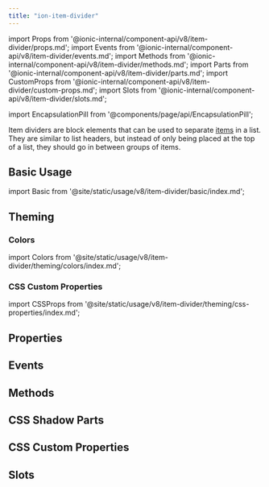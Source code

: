 ```yaml
---
title: "ion-item-divider"
---
```

import Props from '@ionic-internal/component-api/v8/item-divider/props.md';
import Events from '@ionic-internal/component-api/v8/item-divider/events.md';
import Methods from '@ionic-internal/component-api/v8/item-divider/methods.md';
import Parts from '@ionic-internal/component-api/v8/item-divider/parts.md';
import CustomProps from '@ionic-internal/component-api/v8/item-divider/custom-props.md';
import Slots from '@ionic-internal/component-api/v8/item-divider/slots.md';

<head>
  <title>ion-item-divider: Item Divider Block Element for Ionic Apps</title>
  <meta name="description" content="Item Dividers are block elements that can be used to separate items in a list. They are similar to list headers, but instead, go in between groups of items." />
</head>

import EncapsulationPill from '@components/page/api/EncapsulationPill';

<EncapsulationPill type="shadow" />


Item dividers are block elements that can be used to separate [items](./item) in a list. They are similar to list headers, but instead of only being placed at the top of a list, they should go in between groups of items.


## Basic Usage

import Basic from '@site/static/usage/v8/item-divider/basic/index.md';

<Basic />


## Theming

### Colors

import Colors from '@site/static/usage/v8/item-divider/theming/colors/index.md';

<Colors />


### CSS Custom Properties

import CSSProps from '@site/static/usage/v8/item-divider/theming/css-properties/index.md';

<CSSProps />


## Properties
<Props />

## Events
<Events />

## Methods
<Methods />

## CSS Shadow Parts
<Parts />

## CSS Custom Properties
<CustomProps />

## Slots
<Slots />
